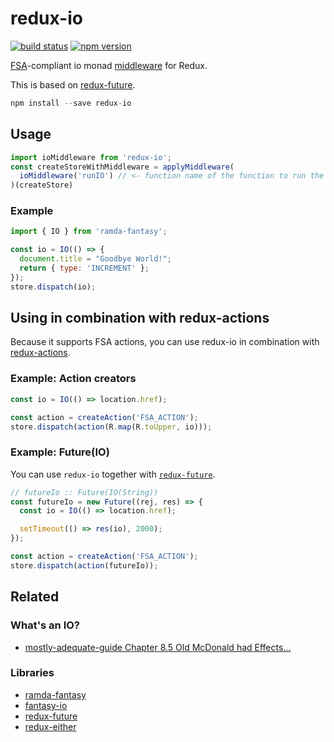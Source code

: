 redux-io
============

[![build status](https://img.shields.io/travis/stoeffel/redux-io/master.svg?style=flat-square)](https://travis-ci.org/stoeffel/redux-io)
[![npm version](https://img.shields.io/npm/v/redux-io.svg?style=flat-square)](https://www.npmjs.com/package/redux-io)

[FSA](https://github.com/acdlite/flux-standard-action)-compliant io monad [middleware](https://github.com/gaearon/redux/blob/master/docs/middleware.md) for Redux.

This is based on [redux-future](https://github.com/stoeffel/redux-future).


```js
npm install --save redux-io
```

## Usage

```js
import ioMiddleware from 'redux-io';
const createStoreWithMiddleware = applyMiddleware(
  ioMiddleware('runIO') // <- function name of the function to run the IO.
)(createStore)
```


### Example

```js
import { IO } from 'ramda-fantasy';

const io = IO(() => {
  document.title = "Goodbye World!";
  return { type: 'INCREMENT' };
});
store.dispatch(io);

```

## Using in combination with redux-actions

Because it supports FSA actions, you can use redux-io in combination with [redux-actions](https://github.com/acdlite/redux-actions).

### Example: Action creators

```js
const io = IO(() => location.href);

const action = createAction('FSA_ACTION');
store.dispatch(action(R.map(R.toUpper, io)));
```

### Example: Future(IO)

You can use `redux-io` together with [`redux-future`](https://github.com/stoeffel/redux-future).

```js
// futureIo :: Future(IO(String))
const futureIo = new Future((rej, res) => {
  const io = IO(() => location.href);

  setTimeout(() => res(io), 2000);
});

const action = createAction('FSA_ACTION');
store.dispatch(action(futureIo));
```


## Related

### What's an IO?
* [mostly-adequate-guide  Chapter 8.5 Old McDonald had Effects...](https://drboolean.gitbooks.io/mostly-adequate-guide/content/ch8.html#old-mcdonald-had-effects)

### Libraries

* [ramda-fantasy](https://github.com/ramda/ramda-fantasy)
* [fantasy-io](https://github.com/fantasy-land/fantasy-io)
* [redux-future](https://github.com/stoeffel/redux-future)
* [redux-either](https://github.com/stoeffel/redux-either)
